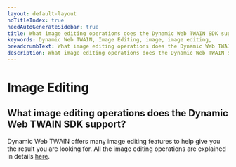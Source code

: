 ```yaml
---
layout: default-layout
noTitleIndex: true
needAutoGenerateSidebar: true
title: What image editing operations does the Dynamic Web TWAIN SDK support?
keywords: Dynamic Web TWAIN, Image Editing, image, image editing,
breadcrumbText: What image editing operations does the Dynamic Web TWAIN SDK support?
description: What image editing operations does the Dynamic Web TWAIN SDK support?
---
```


# Image Editing

## What image editing operations does the Dynamic Web TWAIN SDK support?

Dynamic Web TWAIN offers many image editing features to help give you the result you are looking for. All the image editing operations are explained in details <a href="https://www.dynamsoft.com/web-twain/docs-archive/v17.2.1/indepth/features/edit.html?ver=17.2.1#edit-options" target="_blank">here</a>.

